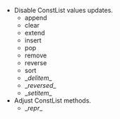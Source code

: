 - Disable ConstList values updates.
  - append
  - clear
  - extend
  - insert
  - pop
  - remove
  - reverse
  - sort
  - \__delitem__
  - \__reversed__
  - \__setitem__
- Adjust ConstList methods.
  - \__repr__